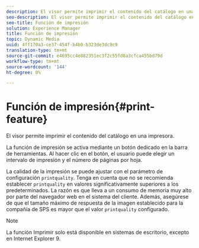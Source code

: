 ```yaml
---
description: El visor permite imprimir el contenido del catálogo en una impresora.
seo-description: El visor permite imprimir el contenido del catálogo en una impresora.
seo-title: Función de impresión
solution: Experience Manager
title: Función de impresión
topic: Dynamic Media
uuid: 4ff170a3-ce37-454f-b4b0-b323de3dc9c9
translation-type: tm+mt
source-git-commit: e4695cc4e882351ec3f2c55fd8a3cfca455bd79d
workflow-type: tm+mt
source-wordcount: '144'
ht-degree: 0%

---
```



# Función de impresión{#print-feature}

El visor permite imprimir el contenido del catálogo en una impresora.

La función de impresión se activa mediante un botón dedicado en la barra de herramientas. Al hacer clic en el botón, el usuario puede elegir un intervalo de impresión y el número de páginas por hoja.

La calidad de la impresión se puede ajustar con el parámetro de configuración `printquality`. Tenga en cuenta que no se recomienda establecer `printquality` en valores significativamente superiores a los predeterminados. La razón es que lleva a un consumo de memoria muy alto por parte del navegador web en el sistema del cliente. Además, asegúrese de que el tamaño máximo de respuesta de la imagen establecido para la compañía de SPS es mayor que el valor `printquality` configurado.

>[!NOTE]
>
>La función Imprimir solo está disponible en sistemas de escritorio, excepto en Internet Explorer 9.

